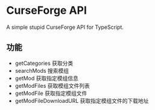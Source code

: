 # CurseForge API

A simple stupid CurseForge API for TypeScript.

## 功能

- getCategories 获取分类
- searchMods 搜索模组
- getMod 获取指定模组信息
- getModFiles 获取模组文件列表
- getModFile 获取指定模组文件
- getModFileDownloadURL 获取指定模组文件的下载地址
